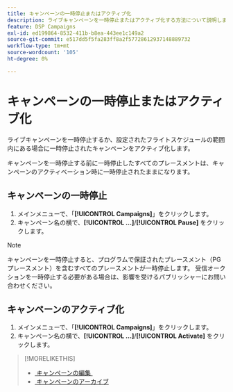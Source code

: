 ```yaml
---
title: キャンペーンの一時停止またはアクティブ化
description: ライブキャンペーンを一時停止またはアクティブ化する方法について説明します。
feature: DSP Campaigns
exl-id: ed199864-8532-411b-b8ea-443ee1c149a2
source-git-commit: e517dd5f5fa283ff8a2f57728612937148889732
workflow-type: tm+mt
source-wordcount: '105'
ht-degree: 0%

---
```


# キャンペーンの一時停止またはアクティブ化

ライブキャンペーンを一時停止するか、設定されたフライトスケジュールの範囲内にある場合に一時停止されたキャンペーンをアクティブ化します。

キャンペーンを一時停止する前に一時停止したすべてのプレースメントは、キャンペーンのアクティベーション時に一時停止されたままになります。

## キャンペーンの一時停止

1. メインメニューで、「**[!UICONTROL Campaigns]**」をクリックします。
1. キャンペーン名の横で、**[!UICONTROL ...]**/**[!UICONTROL Pause]** をクリックします。

>[!NOTE]
>
>キャンペーンを一時停止すると、プログラムで保証されたプレースメント（PG プレースメント）を含むすべてのプレースメントが一時停止します。 受信オークションを一時停止する必要がある場合は、影響を受けるパブリッシャーにお問い合わせください。

## キャンペーンのアクティブ化

1. メインメニューで、「**[!UICONTROL Campaigns]**」をクリックします。
1. キャンペーン名の横で、**[!UICONTROL ...]**/**[!UICONTROL Activate]** をクリックします。

>[!MORELIKETHIS]
>
>* [&#x200B; キャンペーンの編集 &#x200B;](campaign-edit.md)
>* [&#x200B; キャンペーンのアーカイブ &#x200B;](campaign-archive-unarchive.md)
